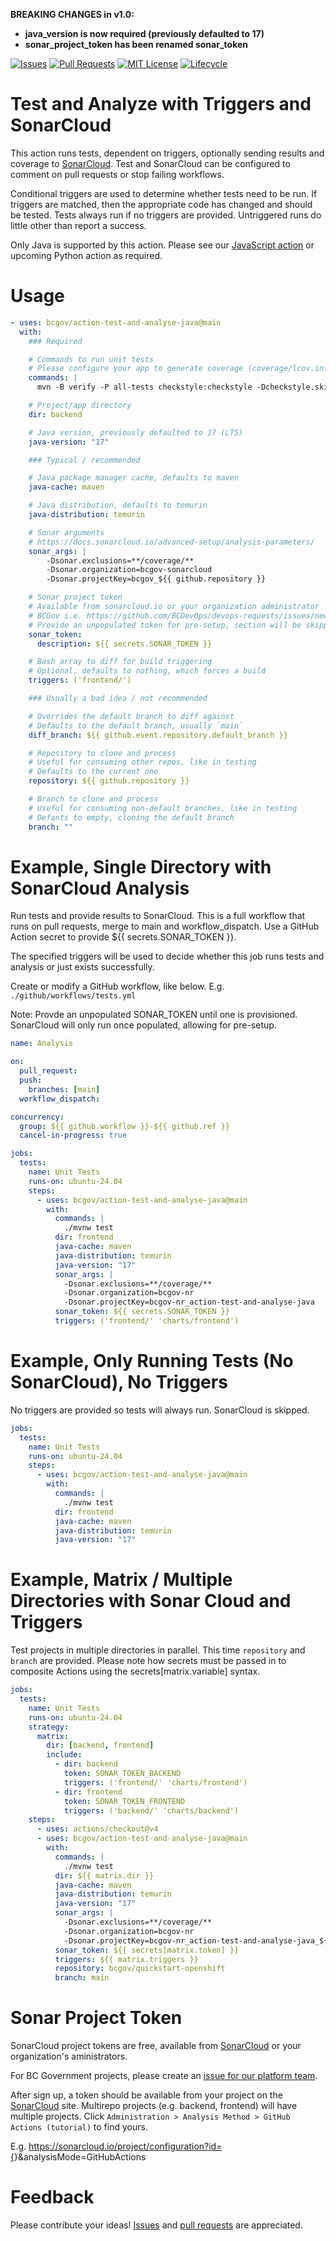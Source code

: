 **BREAKING CHANGES in v1.0:**
* **java_version is now required (previously defaulted to 17)**
* **sonar_project_token has been renamed sonar_token**

<!-- Badges -->
[![Issues](https://img.shields.io/github/issues/bcgov/action-test-and-analyse-java)](/../../issues)
[![Pull Requests](https://img.shields.io/github/issues-pr/bcgov/action-test-and-analyse-java)](/../../pulls)
[![MIT License](https://img.shields.io/github/license/bcgov/action-test-and-analyse-java.svg)](/LICENSE)
[![Lifecycle](https://img.shields.io/badge/Lifecycle-Experimental-339999)](https://github.com/bcgov/repomountie/blob/master/doc/lifecycle-badges.md)

<!-- Reference-Style link -->
[SonarCloud]: https://sonarcloud.io
[Issues]: https://docs.github.com/en/issues/tracking-your-work-with-issues/creating-an-issue
[Pull Requests]: https://docs.github.com/en/desktop/contributing-and-collaborating-using-github-desktop/working-with-your-remote-repository-on-github-or-github-enterprise/creating-an-issue-or-pull-request

# Test and Analyze with Triggers and SonarCloud

This action runs tests, dependent on triggers, optionally sending results and coverage to [SonarCloud](https://sonarcloud.io).  Test and SonarCloud can be configured to comment on pull requests or stop failing workflows.

Conditional triggers are used to determine whether tests need to be run.  If triggers are matched, then the appropriate code has changed and should be tested.  Tests always run if no triggers are provided.  Untriggered runs do little other than report a success.

Only Java is supported by this action.  Please see our [JavaScript action](https://github.com/bcgov/action-test-and-analyse) or upcoming Python action as required.

# Usage

```yaml
- uses: bcgov/action-test-and-analyse-java@main
  with:
    ### Required

    # Commands to run unit tests
    # Please configure your app to generate coverage (coverage/lcov.info)
    commands: |
      mvn -B verify -P all-tests checkstyle:checkstyle -Dcheckstyle.skip=false

    # Project/app directory
    dir: backend

    # Java version, previously defaulted to 17 (LTS)
    java-version: "17"

    ### Typical / recommended

    # Java package manager cache, defaults to maven
    java-cache: maven

    # Java distribution, defaults to temurin
    java-distribution: temurin

    # Sonar arguments
    # https://docs.sonarcloud.io/advanced-setup/analysis-parameters/
    sonar_args: |
        -Dsonar.exclusions=**/coverage/**
        -Dsonar.organization=bcgov-sonarcloud
        -Dsonar.projectKey=bcgov_${{ github.repository }}

    # Sonar project token
    # Available from sonarcloud.io or your organization administrator
    # BCGov i.e. https://github.com/BCDevOps/devops-requests/issues/new/choose
    # Provide an unpopulated token for pre-setup, section will be skipped
    sonar_token:
      description: ${{ secrets.SONAR_TOKEN }}

    # Bash array to diff for build triggering
    # Optional, defaults to nothing, which forces a build
    triggers: ('frontend/')

    ### Usually a bad idea / not recommended

    # Overrides the default branch to diff against
    # Defaults to the default branch, usually `main`
    diff_branch: ${{ github.event.repository.default_branch }}

    # Repository to clone and process
    # Useful for consuming other repos, like in testing
    # Defaults to the current one
    repository: ${{ github.repository }}

    # Branch to clone and process
    # Useful for consuming non-default branches, like in testing
    # Defants to empty, cloning the default branch
    branch: ""
```

# Example, Single Directory with SonarCloud Analysis

Run tests and provide results to SonarCloud.  This is a full workflow that runs on pull requests, merge to main and workflow_dispatch.  Use a GitHub Action secret to provide ${{ secrets.SONAR_TOKEN }}.

The specified triggers will be used to decide whether this job runs tests and analysis or just exists successfully.

Create or modify a GitHub workflow, like below.  E.g. `./github/workflows/tests.yml`

Note: Provde an unpopulated SONAR_TOKEN until one is provisioned.  SonarCloud will only run once populated, allowing for pre-setup.

```yaml
name: Analysis

on:
  pull_request:
  push:
    branches: [main]
  workflow_dispatch:

concurrency:
  group: ${{ github.workflow }}-${{ github.ref }}
  cancel-in-progress: true

jobs:
  tests:
    name: Unit Tests
    runs-on: ubuntu-24.04
    steps:
      - uses: bcgov/action-test-and-analyse-java@main
        with:
          commands: |
            ./mvnw test
          dir: frontend
          java-cache: maven
          java-distribution: temurin
          java-version: "17"
          sonar_args: |
            -Dsonar.exclusions=**/coverage/**
            -Dsonar.organization=bcgov-nr
            -Dsonar.projectKey=bcgov-nr_action-test-and-analyse-java
          sonar_token: ${{ secrets.SONAR_TOKEN }}
          triggers: ('frontend/' 'charts/frontend')
```

# Example, Only Running Tests (No SonarCloud), No Triggers

No triggers are provided so tests will always run.  SonarCloud is skipped.

```yaml
jobs:
  tests:
    name: Unit Tests
    runs-on: ubuntu-24.04
    steps:
      - uses: bcgov/action-test-and-analyse-java@main
        with:
          commands: |
            ./mvnw test
          dir: frontend
          java-cache: maven
          java-distribution: temurin
          java-version: "17"
```

# Example, Matrix / Multiple Directories with Sonar Cloud and Triggers

Test projects in multiple directories in parallel.  This time `repository` and `branch` are provided.  Please note how secrets must be passed in to composite Actions using the secrets[matrix.variable] syntax.

```yaml
jobs:
  tests:
    name: Unit Tests
    runs-on: ubuntu-24.04
    strategy:
      matrix:
        dir: [backend, frontend]
        include:
          - dir: backend
            token: SONAR_TOKEN_BACKEND
            triggers: ('frontend/' 'charts/frontend')
          - dir: frontend
            token: SONAR_TOKEN_FRONTEND
            triggers: ('backend/' 'charts/backend')
    steps:
      - uses: actions/checkout@v4
      - uses: bcgov/action-test-and-analyse-java@main
        with:
          commands: |
            ./mvnw test
          dir: ${{ matrix.dir }}
          java-cache: maven
          java-distribution: temurin
          java-version: "17"
          sonar_args: |
            -Dsonar.exclusions=**/coverage/**
            -Dsonar.organization=bcgov-nr
            -Dsonar.projectKey=bcgov-nr_action-test-and-analyse-java_${{ matrix.dir }}
          sonar_token: ${{ secrets[matrix.token] }}
          triggers: ${{ matrix.triggers }}
          repository: bcgov/quickstart-openshift
          branch: main
```

# Sonar Project Token

SonarCloud project tokens are free, available from [SonarCloud] or your organization's aministrators.

For BC Government projects, please create an [issue for our platform team](https://github.com/BCDevOps/devops-requests/issues/new/choose).

After sign up, a token should be available from your project on the [SonarCloud] site.  Multirepo projects (e.g. backend, frontend) will have multiple projects.  Click `Administration > Analysis Method > GitHub Actions (tutorial)` to find yours.

E.g. https://sonarcloud.io/project/configuration?id={<PROJECT>}&analysisMode=GitHubActions

# Feedback

Please contribute your ideas!  [Issues] and [pull requests] are appreciated.

<!-- # Acknowledgements

This Action is provided courtesty of the Forestry Suite of Applications, part of the Government of British Columbia. -->
